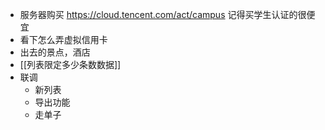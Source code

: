 - 服务器购买 https://cloud.tencent.com/act/campus 记得买学生认证的很便宜
- 看下怎么弄虚拟信用卡
- 出去的景点，酒店
- [[列表限定多少条数数据]]
- 联调
	- 新列表
	- 导出功能
	- 走单子